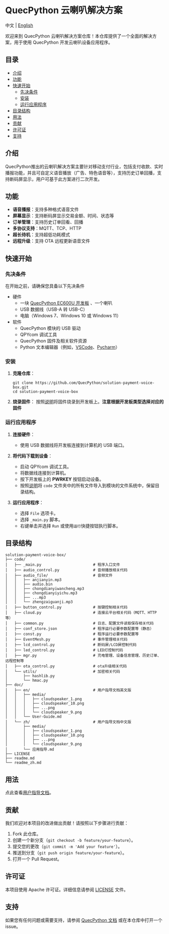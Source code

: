# QuecPython 云喇叭解决方案

中文 | [English](readme.md)

欢迎来到 QuecPython 云喇叭解决方案仓库！本仓库提供了一个全面的解决方案，用于使用 QuecPython 开发云喇叭设备应用程序。

## 目录

- [介绍](#介绍)
- [功能](#功能)
- [快速开始](#快速开始)
  - [先决条件](#先决条件)
  - [安装](#安装)
  - [运行应用程序](#运行应用程序)
- [目录结构](#目录结构)
- [用法](#用法)
- [贡献](#贡献)
- [许可证](#许可证)
- [支持](#支持)

## 介绍

QuecPython推出的云喇叭解决方案主要针对移动支付行业，包括支付收款、实时播报功能，并且可自定义语音播放（广告、特色语音等），支持历史订单回播，支持断码屏显示，用户可基于此方案进行二次开发。


## 功能

- **语音播报**：支持多种格式语音文件
- **屏幕显示**：支持断码屏显示交易金额、时间、状态等
- **订单管理**：支持历史订单回看、回播
- **多协议支持**：MQTT、TCP、HTTP
- **超长待机**：支持超低功耗模式
- **远程升级**：支持 OTA 远程更新语音文件

## 快速开始

### 先决条件

在开始之前，请确保您具备以下先决条件

- 硬件
  - 一块 [QuecPython EC600U 开发板](https://python.quectel.com/doc/Getting_started/zh/evb/ec600x-evb.html) 、一个喇叭
  - USB 数据线（USB-A 转 USB-C）
  - 电脑（Windows 7、Windows 10 或 Windows 11）
- 软件
  - QuecPython 模块的 USB 驱动
  - QPYcom 调试工具
  - QuecPython 固件及相关软件资源
  - Python 文本编辑器（例如，[VSCode](https://code.visualstudio.com/)、[Pycharm](https://www.jetbrains.com/pycharm/download/)）

### 安装

1. **克隆仓库**：

   ```
   git clone https://github.com/QuecPython/solution-payment-voice-box.git
   cd solution-payment-voice-box
   ```

2. **烧录固件**： 按照[说明](https://python.quectel.com/doc/Application_guide/zh/dev-tools/QPYcom/qpycom-dw.html#Download-Firmware)将固件烧录到开发板上。**注意根据开发板类型选择对应的固件**

### 运行应用程序

1. **连接硬件**：

   - 使用 USB 数据线将开发板连接到计算机的 USB 端口。

2. **将代码下载到设备**：

   - 启动 QPYcom 调试工具。
   - 将数据线连接到计算机。
   - 按下开发板上的 **PWRKEY** 按钮启动设备。
   - 按照[说明](https://python.quectel.com/doc/Application_guide/zh/dev-tools/QPYcom/qpycom-dw.html#Download-Script)将 `code` 文件夹中的所有文件导入到模块的文件系统中，保留目录结构。

3. **运行应用程序**：

   - 选择 `File` 选项卡。
   - 选择 `_main.py` 脚本。
   - 右键单击并选择 `Run` 或使用`运行`快捷按钮执行脚本。
   

## 目录结构

```
solution-payment-voice-box/
├── code/
│   ├── _main.py                       # 程序入口文件
│   ├── audio_control.py               # 音频播放相关代码
│   ├── audio_file/                    # 音频文件
│   │   ├── anjianyin.mp3
│   │   ├── audio.bin
│   │   ├── chongdianyiwancheng.mp3
│   │   ├── chongdianyiyichu.mp3
│   │   ├── ...mp3
│   │   └── zhengzaiguanji.mp3
│   ├── button_control.py              # 按键控制相关代码
│   ├── cloud.py                       # 连接云平台相关代码（MQTT、HTTP等）
│   ├── common.py                      # 日志、配置文件读取保存相关代码
│   ├── conf_store.json                # 程序运行必要参数配置等（静态）
│   ├── const.py                       # 程序运行必要参数配置等
│   ├── EventMesh.py                   # 事件管理相关代码
│   ├── lcd_control.py                 # 断码屏/LCD屏控制代码
│   ├── led_control.py                 # LED灯控制代码
│   ├── mgr.py                         # 充电管理、设备信息管理、历史订单、远程控制等
│   ├── ota_control.py                 # ota升级相关代码
│   └── utils/                         # 加密相关代码
│       ├── hashlib.py
│       └── hmac.py
├── doc/
│   ├── en/                            # 用户指导文档英文版
│   │   ├── media/
│   │   │   ├── cloudspeaker_1.png
│   │   │   ├── cloudspeaker_10.png
│   │   │   ├── ...png
│   │   │   └── cloudspeaker_9.png
│   │   └── User-Guide.md
│   └── zh/                            # 用户指导文档中文版
│       ├── media/
│       │   ├── cloudspeaker_1.png
│       │   ├── cloudspeaker_10.png
│       │   ├── ...png
│       │   └── cloudspeaker_9.png
│       └── 应用指导.md
├── LICENSE
├── readme.md
└── readme_zh.md
```

## 用法

点此查看[用户指导文档](./docs/zh/应用指导.md)。

## 贡献

我们欢迎对本项目的改进做出贡献！请按照以下步骤进行贡献：

1. Fork 此仓库。
2. 创建一个新分支（`git checkout -b feature/your-feature`）。
3. 提交您的更改（`git commit -m 'Add your feature'`）。
4. 推送到分支（`git push origin feature/your-feature`）。
5. 打开一个 Pull Request。

## 许可证

本项目使用 Apache 许可证。详细信息请参阅 [LICENSE](LICENSE) 文件。

## 支持

如果您有任何问题或需要支持，请参阅 [QuecPython 文档](https://python.quectel.com/doc) 或在本仓库中打开一个 issue。
